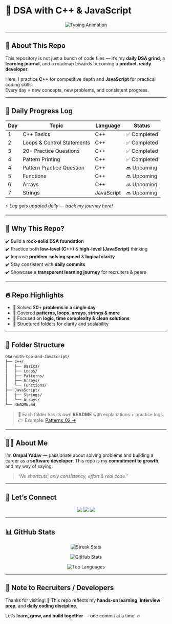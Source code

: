 # 🚀 DSA with C++ & JavaScript

<p align="center">
  <a href="https://git.io/typing-svg">
    <img src="https://readme-typing-svg.herokuapp.com?font=Fira+Code&size=22&pause=1000&color=36BCF7&center=true&vCenter=true&width=700&lines=💻+Consistency+%2B+Code+%3D+Growth;🚀+DSA+in+C%2B%2B+%26+JavaScript;🎯+Logic+Building+Daily;🔥+Becoming+Interview+Ready" alt="Typing Animation" />
  </a>
</p>  

---

## 📖 About This Repo  

This repository is not just a bunch of code files — it’s my **daily DSA grind**, a **learning journal**, and a roadmap towards becoming a **product-ready developer**.  

Here, I practice **C++** for competitive depth and **JavaScript** for practical coding skills.  
Every day = new concepts, new problems, and consistent progress.  

---

## 📅 Daily Progress Log  

| Day | Topic                      | Language   | Status      |
| --- | -------------------------- | ---------- | ----------- |
| 1   | C++ Basics                 | C++        | ✅ Completed |
| 2   | Loops & Control Statements | C++        | ✅ Completed |
| 3   | 20+ Practice Questions     | C++        | ✅ Completed |
| 4   | Pattern Printing           | C++        | ✅ Completed |
| 4   | Pattern Practice Question  | C++        | 🔜 Upcoming |
| 5   | Functions                  | C++        | 🔜 Upcoming |
| 6   | Arrays                     | C++        | 🔜 Upcoming |
| 7   | Strings                    | JavaScript | 🔜 Upcoming |

⚡ *Log gets updated daily — track my journey here!*  

---

## 🌟 Why This Repo?  

✔️ Build a **rock-solid DSA foundation**  
✔️ Practice both **low-level (C++)** & **high-level (JavaScript)** thinking  
✔️ Improve **problem-solving speed** & **logical clarity**  
✔️ Stay consistent with **daily commits**  
✔️ Showcase a **transparent learning journey** for recruiters & peers  

---

## 🔥 Repo Highlights  

- 🚀 Solved **20+ problems in a single day**  
- 🎯 Covered **patterns, loops, arrays, strings & more**  
- 🧠 Focused on **logic, time complexity & clean solutions**  
- 📂 Structured folders for clarity and scalability  

---

## 📂 Folder Structure  

```bash
DSA-with-Cpp-and-JavaScript/
├── C++/
│   ├── Basics/
│   ├── Loops/
│   ├── Patterns/
│   ├── Arrays/
│   └── Functions/
├── JavaScript/
│   ├── Strings/
│   └── Arrays/
└── README.md
````

> 🔗 Each folder has its own **README** with explanations + practice logs.
> 👉 Example: [Patterns\_02 →](./C++/Patterns)

---

## 🙋‍♂️ About Me

I’m **Ompal Yadav** — passionate about solving problems and building a career as a **software developer**.
This repo is my **commitment to growth**, and my way of saying:

> *“No shortcuts, only consistency, effort & real code.”*

---

## 🤝 Let’s Connect

<p align="center">
  <a href="mailto:ompalyadav.dev@gmail.com"><img src="https://img.shields.io/badge/Gmail-D14836?style=for-the-badge&logo=gmail&logoColor=white"/></a>
  <a href="https://linkedin.com/in/OmpalYadav-dev"><img src="https://img.shields.io/badge/LinkedIn-0A66C2?style=for-the-badge&logo=linkedin&logoColor=white"/></a>
  <a href="https://github.com/OmpalYadav"><img src="https://img.shields.io/badge/GitHub-181717?style=for-the-badge&logo=github&logoColor=white"/></a>
</p>  

---

## 📊 GitHub Stats

<p align="center">
  <img src="https://github-readme-streak-stats.herokuapp.com/?user=OmpalYadav&theme=tokyonight" alt="Streak Stats" />
</p>  

<p align="center">
  <img src="https://github-readme-stats.vercel.app/api?username=OmpalYadav&show_icons=true&theme=tokyonight" alt="GitHub Stats" />
</p>  

<p align="center">
  <img src="https://github-readme-stats.vercel.app/api/top-langs/?username=OmpalYadav&layout=compact&theme=tokyonight" alt="Top Languages" />
</p>  

---

## 🚨 Note to Recruiters / Developers

Thanks for visiting! 👋
This repo reflects my **hands-on learning**, **interview prep**, and **daily coding discipline**.

Let’s **learn, grow, and build together** — one commit at a time. 🔥

```


